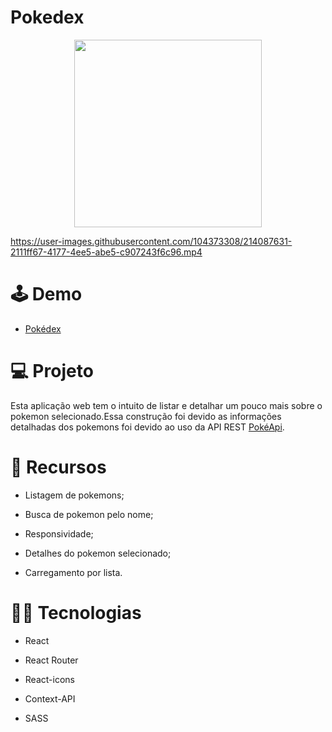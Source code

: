 # Pokedex
<p align="center">
  <img width="300" src="https://user-images.githubusercontent.com/29473781/180619084-a56960ab-7efa-4e34-9d33-4e3e581d62ff.png" />
  
  

https://user-images.githubusercontent.com/104373308/214087631-2111ff67-4177-4ee5-abe5-c907243f6c96.mp4


# 🕹 Demo

*  <a href="https://stellular-concha-32c690.netlify.app/homepage" target="_blank">Pokédex</a>

# :computer: Projeto
Esta aplicação web tem o intuito de listar e detalhar um pouco mais sobre o pokemon selecionado.Essa construção foi devido as informações detalhadas dos pokemons foi devido ao uso da API REST [PokéApi](https://pokeapi.co/).

# :pushpin: Recursos

- Listagem de pokemons;

- Busca de pokemon pelo nome;

- Responsividade;

- Detalhes do pokemon selecionado;

- Carregamento por lista.

# :technologist: Tecnologias
 
- React

- React Router

- React-icons

- Context-API

- SASS


